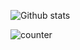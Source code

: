 ![Github stats](https://github-readme-stats.vercel.app/api?username=questionreality)

![counter](https://enrefkdcutp2f0c.m.pipedream.net)





